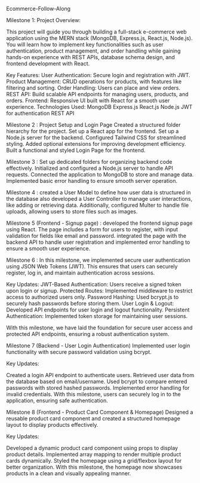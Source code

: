 Ecommerce-Follow-Along

Milestone 1:
Project Overview:

This project will guide you through building a full-stack e-commerce web application using the MERN stack (MongoDB, Express.js, React.js, Node.js). You will learn how to implement key functionalities such as user authentication, product management, and order handling while gaining hands-on experience with REST APIs, database schema design, and frontend development with React.

Key Features:
User Authentication: Secure login and registration with JWT.
Product Management: CRUD operations for products, with features like filtering and sorting.
Order Handling: Users can place and view orders.
REST API: Build scalable API endpoints for managing users, products, and orders.
Frontend: Responsive UI built with React for a smooth user experience.
Technologies Used:
MongoDB
Express.js
React.js
Node.js
JWT for authentication
REST API

Milestone 2 : Project Setup and Login Page
Created a structured folder hierarchy for the project. Set up a React app for the frontend. Set up a Node.js server for the backend. Configured Tailwind CSS for streamlined styling. Added optional extensions for improving development efficiency. Built a functional and styled Login Page for the frontend.

Milestone 3 :
Set up dedicated folders for organizing backend code effectively. Initialized and configured a Node.js server to handle API requests. Connected the application to MongoDB to store and manage data. Implemented basic error handling to ensure smooth server operation.

Milestone 4 :
created a User Model to define how user data is structured in the database also developed a User Controller to manage user interactions, like adding or retrieving data. Additionally, configured Multer to handle file uploads, allowing users to store files such as images.

Milestone 5 (Frontend - Signup page) :
developed the frontend signup page using React. The page includes a form for users to register, with input validation for fields like email and password. integrated the page with the backend API to handle user registration and implemented error handling to ensure a smooth user experience.

Milestone 6 :
In this milestone, we implemented secure user authentication using JSON Web Tokens (JWT). This ensures that users can securely register, log in, and maintain authentication across sessions.

Key Updates: JWT-Based Authentication: Users receive a signed token upon login or signup. Protected Routes: Implemented middleware to restrict access to authorized users only. Password Hashing: Used bcrypt.js to securely hash passwords before storing them. User Login & Logout: Developed API endpoints for user login and logout functionality. Persistent Authentication: Implemented token storage for maintaining user sessions.

With this milestone, we have laid the foundation for secure user access and protected API endpoints, ensuring a robust authentication system.

Milestone 7 (Backend - User Login Authentication)
Implemented user login functionality with secure password validation using bcrypt.

Key Updates:

Created a login API endpoint to authenticate users.
Retrieved user data from the database based on email/username.
Used bcrypt to compare entered passwords with stored hashed passwords.
Implemented error handling for invalid credentials.
With this milestone, users can securely log in to the application, ensuring safe authentication. 

Milestone 8 (Frontend - Product Card Component & Homepage)
Designed a reusable product card component and created a structured homepage layout to display products effectively.

Key Updates:

Developed a dynamic product card component using props to display product details.
Implemented array mapping to render multiple product cards dynamically.
Styled the homepage using a grid/flexbox layout for better organization.
With this milestone, the homepage now showcases products in a clean and visually appealing manner.

